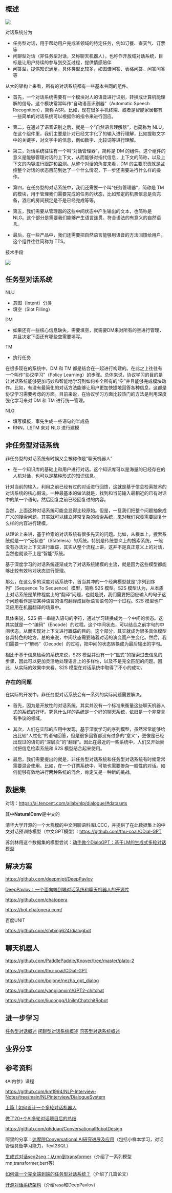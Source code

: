 ## 概述
![](img/Pasted%20image%2020210718142519.png)

对话系统分为

- 任务型对话，用于帮助用户完成某领域的特定任务，例如订餐、查天气、订票等
- 闲聊型对话（非任务型对话，又称聊天机器人），也称作开放域对话系统，目标是让用户持续的参与到交互过程，提供情感陪伴
- 问答型，提供知识满足，具体类型比较多，如图谱问答、表格问答、问答问答等

从大的架构上来看，所有的对话系统都有一些基本共同的组件。

- 首先，一个对话系统需要有一个模块对人的语音进行识别，转换成计算机能理解的信号。这个模块常常叫作“自动语音识别器”（Automatic Speech Recognition），简称 ASR。比如，现在很多手机终端、或者是智能家居都有一些简单的对话系统可以根据你的指令来进行回应。

- 第二，在通过了语音识别之后，就是一个“自然语言理解器”，也简称为 NLU。在这个组件里，我们主要是针对已经文字化了的输入进行理解，比如提取文字中的关键字，对文字中的信息，例如数字、比较词等进行理解。

- 第三，对话系统往往有一个叫“对话管理器”，简称是 DM 的组件。这个组件的意义是能够管理对话的上下文，从而能够对指代信息，上下文的简称，以及上下文的内容进行跟踪和监测。从整个对话的角度来看，DM 的主要职责就是监控整个对话的状态目前到达了一个什么情况，下一步还需要进行什么样的操作。

- 第四，在任务型的对话系统中，我们还需要一个叫“任务管理器”，简称是 TM 的模块，用于管理我们需要完成的任务的状态，比如预定的机票信息是否完备，酒店的房间预定是不是已经完成等等。

- 第五，我们需要从管理器的这些中间状态中产生输出的文本，也简称是 NLG。这个部分是需要我们能够产生语言连贯、符合语法的有意义的自然语言。

- 最后，在一些产品中，我们还需要把自然语言能够用语音的方法回馈给用户，这个组件往往简称为 TTS。

技术手段

![](img/Pasted%20image%2020210920113811.png)

## 任务型对话系统

NLU

- 意图（Intent）分类
- 填空（Slot Filling）

DM

- 如果还有一些核心信息缺失，需要填空，就需要DM来对所有的空进行管理，并且决定下面还有哪些空需要填写。

TM

- 执行任务

在很多现在的系统中，DM 和 TM 都是结合在一起进行构建的。在此之上往往有一个叫作“协议学习”（Policy Learning）的步骤。总体来说，协议学习的目的是让对话系统能够更加巧妙和智能地学习到如何补全所有的“空”并且能够完成模块动作。比如，有没有最简化的对话方法能够让用户更加快捷地回答各种信息，这都是协议学习需要考虑的方面。目前来说，在协议学习方面比较热门的方法是利用深度强化学习来对 DM 和 TM 进行统一管理。

NLG

- 填写模板，事先生成一些语句的半成品
- RNN，LSTM 来对 NLG 进行建模

## 非任务型对话系统

非任务型的对话系统有时候又会被称作是“聊天机器人”

- 在一个知识库的基础上和用户进行对话。这个知识库可以是海量的已经存在的人机对话，也可以是某种形式的知识信息。

针对当前的输入，利用之前已经有过的对话进行回馈，这就是基于信息检索技术的对话系统的核心假设。一种最基本的做法就是，找到和当前输入最相近的已有对话中的某一个语句，然后回复之前已经回复过的内容。

当然，上面这种对话系统可能会显得比较原始。但是，一旦我们把整个问题抽象成广义的搜索问题，其实就可以建立非常复杂的检索系统，来对我们究竟需要回复什么样的内容进行建模。

从理论上来讲，基于检索的对话系统有很多先天的问题。比如，从根本上，搜索系统就是一个“无状态”（Stateless）的系统。特别是传统意义上的搜索系统，一般没有办法对上下文进行跟踪，其实从整个流程上讲，这并不是真正意义上的对话，当然也就谈不上是“智能”系统。



基于深度学习的对话系统逐渐成为了对话系统建模的主流，就是因为这些模型都能够比较有效地对状态进行管理。

那么，在这么多的深度对话系统中，首当其冲的一个经典模型就是“序列到序列”（Sequence To Sequence）模型，简称 S2S 模型。S2S 模型认为，从本质上对话系统是某种程度上的“翻译”问题，也就是说，我们需要把回应输入的句子这个问题看作是把某种语言的语句翻译成目标语言语句的一个过程。S2S 模型也广泛应用在机器翻译的场景中。

具体来说，S2S 把一串输入语句的字符，通过学习转换成为一个中间的状态。这其实就是一个“编码”（Encode）的过程。这个中间状态，可以结合之前字句的中间状态，从而实现对上下文进行跟踪的目的。这个部分，其实就成为很多具体模型各具特色的地方。总的来说，中间状态需要随着对话的演变而产生变化。然后，我们需要一个“解码”（Decode）的过程，把中间的状态转换成为最后输出的字句。

相比于基于信息检索的系统来说，S2S 模型并没有一个“显式”的搜索过去信息的步骤，因此可以更加灵活地处理语言上的多样性，以及不是完全匹配的问题。因此，从实际的效果中来看，S2S 模型在对话系统中取得了不小的成功。

### 存在的问题

在实际的开发中，非任务型对话系统会有一系列的实际问题需要解决。

- 首先，因为是开放性的对话系统，其实并没有一个标准来衡量这些聊天机器人式的系统的好坏。究竟什么样的系统是一个好的聊天系统，依旧是一个非常具有争议的领域。

- 其次，人们在实际的应用中发现，基于深度学习的序列模型，虽然常常能够给出比较“人性化”的语句回答，但是很多回答都没有过多的“意义”，更像是已经出现过的语句的“深层次”的“翻译”。因此在最近的一些系统中，人们又开始尝试把信息检索系统和 S2S 模型结合起来使用。

- 最后，我们需要提出的就是，非任务型对话系统和任务型对话系统有时候常常需要混合使用。比如，在一个订票系统中，可能也需要掺杂一般性的对话。如何能够有效地进行两种系统的混合，肯定又是一种新的挑战。

## 数据集

对话：https://ai.tencent.com/ailab/nlp/dialogue/#datasets

其中**NaturalConv**是中文的

清华大学开源的一个大规模的中文闲聊语料库LCCC，并提供了在此数据集上的中文对话预训练模型（中文GPT模型）：https://github.com/thu-coai/CDial-GPT

苏剑林用这个数据集的模型尝试：[动手做个DialoGPT：基于LM的生成式多轮对话模型](https://kexue.fm/archives/7718)

## 解决方案

https://github.com/deepmipt/DeepPavlov

[DeepPavlov：一个面向端到端对话系统和聊天机器人的开源库](https://www.infoq.cn/article/zgn7hquufriwmmg1opyv)

https://github.com/chatopera

https://bot.chatopera.com/

百度UNIT

https://github.com/shibing624/dialogbot

## 聊天机器人

https://github.com/PaddlePaddle/Knover/tree/master/plato-2

https://github.com/thu-coai/CDial-GPT

https://github.com/bojone/nezha_gpt_dialog

https://github.com/yangjianxin1/GPT2-chitchat

https://github.com/liucongg/UnilmChatchitRobot

## 进一步学习

[任务型对话概述](任务型对话/任务型对话概述.md)
[闲聊型对话系统概述](闲聊型对话/闲聊型对话系统概述.md)
[问答型对话系统概述](问答型对话/问答型对话系统概述.md)

## 业界分享




## 参考资料

《AI内参》课程

https://github.com/km1994/NLP-Interview-Notes/tree/main/NLPinterview/DialogueSystem

[上篇 | 如何设计一个多轮对话机器人](https://www.jiqizhixin.com/articles/2019-07-11-7)

[做了20+个AI多轮对话项目后的总结](https://www.163.com/dy/article/G3M9899R0511805E.html)

https://github.com/qhduan/ConversationalRobotDesign

阿里的分享：[达摩院Conversational AI研究进展及应用](https://mp.weixin.qq.com/s/-PFnaczT8fTlOfhAefybgw)（包括小样本学习，对话管理具备学习能力，Text2SQL）

[生成式对话seq2seq：从rnn到transformer](https://zhuanlan.zhihu.com/p/97536876)（介绍了一系列模型rnn,transformer,bert等）

[如何做一个完全端到端的任务型对话系统？](https://zhuanlan.zhihu.com/p/108095526)（介绍了几篇论文）

[开源对话系统架构](https://cloud.tencent.com/developer/article/1796656)（介绍rasa和DeepPavlov）